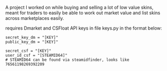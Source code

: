 A project I worked on while buying and selling a lot of low value skins, meant for traders to easily be able to work out market value and list skins across marketplaces easily.

requires Dmarket and CSFloat API keys in file keys.py in the format below:
```
secret_key_dm = "[KEY]"
public_key_dm = "[KEY]"

secret_csf = "[KEY]"
user_id_csf = "[STEAMID64]"
# STEAMID64 can be found via steamidfinder, looks like 76561198269392209
